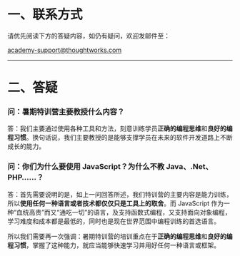# 一、联系方式

请优先阅读下方的答疑内容，如仍有疑问，欢迎发邮件至：

[academy-support@thoughtworks.com](mailto:academy-support@thoughtworks.com)

---

# 二、答疑

### 问：暑期特训营主要教授什么内容？

答：我们主要通过使用各种工具和方法，刻意训练学员**正确的编程思维**和**良好的编程习惯**。换句话说，我们主要教授的是能够支撑学员在未来的软件开发道路上不断成长的能力。

### 问：你们为什么要使用 JavaScript？为什么不教 Java、.Net、PHP……？

答：首先需要说明的是，如上一问回答所述，我们特训营的主要内容是能力训练，所以**使用任何一种语言或者技术都仅仅只是工具上的取舍**。而 JavaScript 作为一种“血统高贵”而又“通吃一切”的语言，及支持函数式编程，又支持面向对象编程，学习难度和成本都是最低的，同时也是现在世界范围中编程训练的首选语言。

所以我们需要再一次强调：暑期特训营的培训重点在于**正确的编程思维**和**良好的编程习惯**，掌握了这种能力，就应当能够快速学习并用好任何一种语言或框架。
